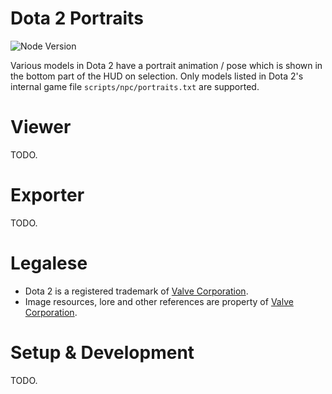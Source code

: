 # Dota 2 Portraits

![Node Version](https://badgen.net/badge/node/14+/green)

Various models in Dota 2 have a portrait animation / pose which is shown
in the bottom part of the HUD on selection. Only models listed in Dota 2's
internal game file `scripts/npc/portraits.txt` are supported.

# Viewer

TODO.

# Exporter

TODO.

# Legalese

- Dota 2 is a registered trademark of [Valve Corporation].
- Image resources, lore and other references are property of [Valve Corporation].

# Setup & Development

TODO.

[Valve Corporation]: https://www.valvesoftware.com/

